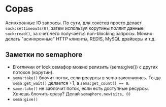 # Copas

Асинхронные IO запросы. По сути, для сокетов просто делает `sock:settimeouts(0)`, затем используя корутины поллит данные `sock:read()`, за счет чего получается non-blocking запросы. Можно делать "асинхронные" HTTP клиенты, REDIS, MySQL драйверы и т.д.

## Заметки по semaphore

- В отличии от lock семафор можно релизить (sema:give()) с других потоков (корутин).
- `sema:take()` блочит поток, если ресурсы в sema закончились. Тогда `sema:get_wait()` делается +1, а `sema:get_count() == 0`.
- `same:take()` не заблочит поток, если есть доступные ресурсы. Хочешь блочить сразу? Делай `semaphore.new(size, 0)`
- `sema:give()`
